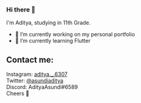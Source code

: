 ### Hi there 👋

I'm Aditya, studying in 11th Grade.

- 🔭 I’m currently working on my personal portfolio
- 🌱 I’m currently learning Flutter

## Contact me: <br>
Instagram: [aditya._.6307](https://www.instagram.com/aditya._.6307/) <br>
Twitter: [@asundiaditya](https://twitter.com/asundiaditya) <br>
Discord: AdityaAsundi#6589 <br>
Cheers 👋
